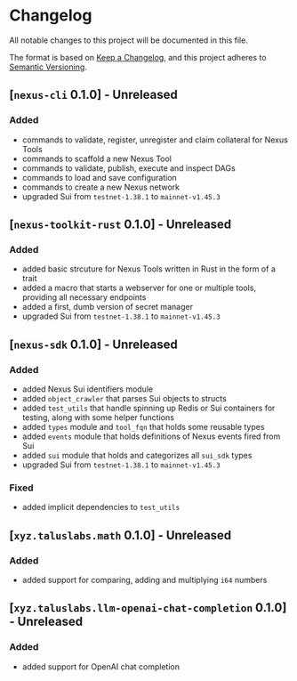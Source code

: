 # Changelog

All notable changes to this project will be documented in this file.

The format is based on [Keep a Changelog](https://keepachangelog.com/en/1.1.0/),
and this project adheres to [Semantic Versioning](https://semver.org/spec/v2.0.0.html).

## [`nexus-cli` 0.1.0] - Unreleased

### Added

- commands to validate, register, unregister and claim collateral for Nexus Tools
- commands to scaffold a new Nexus Tool
- commands to validate, publish, execute and inspect DAGs
- commands to load and save configuration
- commands to create a new Nexus network
- upgraded Sui from `testnet-1.38.1` to `mainnet-v1.45.3`

## [`nexus-toolkit-rust` 0.1.0] - Unreleased

### Added

- added basic strcuture for Nexus Tools written in Rust in the form of a trait
- added a macro that starts a webserver for one or multiple tools, providing all necessary endpoints
- added a first, dumb version of secret manager
- upgraded Sui from `testnet-1.38.1` to `mainnet-v1.45.3`

## [`nexus-sdk` 0.1.0] - Unreleased

### Added

- added Nexus Sui identifiers module
- added `object_crawler` that parses Sui objects to structs
- added `test_utils` that handle spinning up Redis or Sui containers for testing, along with some helper functions
- added `types` module and `tool_fqn` that holds some reusable types
- added `events` module that holds definitions of Nexus events fired from Sui
- added `sui` module that holds and categorizes all `sui_sdk` types
- upgraded Sui from `testnet-1.38.1` to `mainnet-v1.45.3`

### Fixed

- added implicit dependencies to `test_utils`

## [`xyz.taluslabs.math` 0.1.0] - Unreleased

### Added

- added support for comparing, adding and multiplying `i64` numbers

## [`xyz.taluslabs.llm-openai-chat-completion` 0.1.0] - Unreleased

### Added

- added support for OpenAI chat completion
